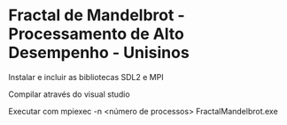 # Fractal de Mandelbrot - Processamento de Alto Desempenho - Unisinos

Instalar e incluir as bibliotecas SDL2 e MPI

Compilar através do visual studio

Executar com mpiexec -n <número de processos> FractalMandelbrot.exe

